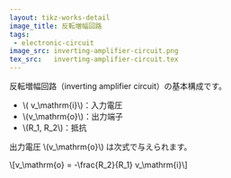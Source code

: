 ```yaml
---
layout: tikz-works-detail
image_title: 反転増幅回路
tags: 
 - electronic-circuit
image_src: inverting-amplifier-circuit.png
tex_src:   inverting-amplifier-circuit.tex
---
```


反転増幅回路（inverting amplifier circuit）の基本構成です。

- \\( v_\mathrm{i}\\)：入力電圧
- \\(v_\mathrm{o}\\)：出力端子
- \\(R_1, R_2\\)：抵抗

出力電圧 \\(v_\mathrm{o}\\) は次式で与えられます。

\\[v_\mathrm{o} = -\frac{R_2}{R_1} v_\mathrm{i}\\]
